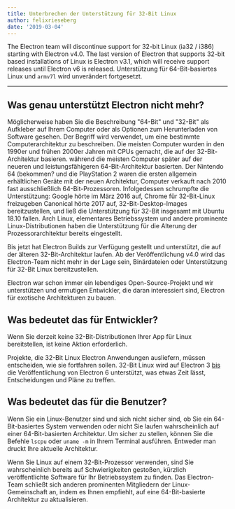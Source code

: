 ```yaml
---
title: Unterbrechen der Unterstützung für 32-Bit Linux
author: felixrieseberg
date: '2019-03-04'
---
```


The Electron team will discontinue support for 32-bit Linux (ia32 / i386) starting with Electron v4.0. The last version of Electron that supports 32-bit based installations of Linux is Electron v3.1, which will receive support releases until Electron v6 is released. Unterstützung für 64-Bit-basiertes Linux und `armv7l` wird unverändert fortgesetzt.

---

## Was genau unterstützt Electron nicht mehr?

Möglicherweise haben Sie die Beschreibung "64-Bit" und "32-Bit" als Aufkleber auf Ihrem Computer oder als Optionen zum Herunterladen von Software gesehen. Der Begriff wird verwendet, um eine bestimmte Computerarchitektur zu beschreiben. Die meisten Computer wurden in den 1990er und frühen 2000er Jahren mit CPUs gemacht, die auf der 32-Bit-Architektur basieren. während die meisten Computer später auf der neueren und leistungsfähigeren 64-Bit-Architektur basierten. Der Nintendo 64 (bekommen? und die PlayStation 2 waren die ersten allgemein erhältlichen Geräte mit der neuen Architektur, Computer verkauft nach 2010 fast ausschließlich 64-Bit-Prozessoren. Infolgedessen schrumpfte die Unterstützung: Google hörte im März 2016 auf, Chrome für 32-Bit-Linux freizugeben Canonical hörte 2017 auf, 32-Bit-Desktop-Images bereitzustellen, und ließ die Unterstützung für 32-Bit insgesamt mit Ubuntu 18.10 fallen. Arch Linux, elementares Betriebssystem und andere prominente Linux-Distributionen haben die Unterstützung für die Alterung der Prozessorarchitektur bereits eingestellt.

Bis jetzt hat Electron Builds zur Verfügung gestellt und unterstützt, die auf der älteren 32-Bit-Architektur laufen. Ab der Veröffentlichung v4.0 wird das Electron-Team nicht mehr in der Lage sein, Binärdateien oder Unterstützung für 32-Bit Linux bereitzustellen.

Electron war schon immer ein lebendiges Open-Source-Projekt und wir unterstützen und ermutigen Entwickler, die daran interessiert sind, Electron für exotische Architekturen zu bauen.

## Was bedeutet das für Entwickler?

Wenn Sie derzeit keine 32-Bit-Distributionen Ihrer App für Linux bereitstellen, ist keine Aktion erforderlich.

Projekte, die 32-Bit Linux Electron Anwendungen ausliefern, müssen entscheiden, wie sie fortfahren sollen. 32-Bit Linux wird auf Electron 3 [bis](https://electronjs.org/docs/tutorial/support#supported-versions) die Veröffentlichung von Electron 6 unterstützt, was etwas Zeit lässt, Entscheidungen und Pläne zu treffen.

## Was bedeutet das für die Benutzer?

Wenn Sie ein Linux-Benutzer sind und sich nicht sicher sind, ob Sie ein 64-Bit-basiertes System verwenden oder nicht Sie laufen wahrscheinlich auf einer 64-Bit-basierten Architektur. Um sicher zu stellen, können Sie die Befehle `lscpu` oder `uname -m` in Ihrem Terminal ausführen. Entweder man druckt Ihre aktuelle Architektur.

Wenn Sie Linux auf einem 32-Bit-Prozessor verwenden, sind Sie wahrscheinlich bereits auf Schwierigkeiten gestoßen, kürzlich veröffentlichte Software für Ihr Betriebssystem zu finden. Das Electron-Team schließt sich anderen prominenten Mitgliedern der Linux-Gemeinschaft an, indem es Ihnen empfiehlt, auf eine 64-Bit-basierte Architektur zu aktualisieren.
